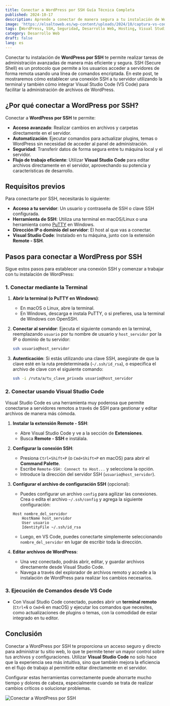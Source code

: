 ```yaml
---
title: Conectar a WordPress por SSH Guía Técnica Completa
published: 2024-10-17
description: Aprende a conectar de manera segura a tu instalación de WordPress por SSH usando Visual Studio Code para realizar tareas avanzadas de administración.
image: 'https://elsaltoweb.es/wp-content/uploads/2024/10/captura-vs-code.jpg' # Reemplaza esta URL por la imagen correcta
tags: [WordPress, SSH, Seguridad, Desarrollo Web, Hosting, Visual Studio Code]
category: Desarrollo Web
draft: false 
lang: es
---
```


Conectar tu instalación de **WordPress por SSH** te permite realizar tareas de administración avanzadas de manera más eficiente y segura. SSH (Secure Shell) es un protocolo que permite a los usuarios acceder a servidores de forma remota usando una línea de comandos encriptada. En este post, te mostraremos cómo establecer una conexión SSH a tu servidor utilizando la terminal y también cómo integrar Visual Studio Code (VS Code) para facilitar la administración de archivos de WordPress.

## ¿Por qué conectar a WordPress por SSH?

Conectar a **WordPress por SSH** te permite:

- **Acceso avanzado**: Realizar cambios en archivos y carpetas directamente en el servidor.
- **Automatización**: Ejecutar comandos para actualizar plugins, temas o WordPress sin necesidad de acceder al panel de administración.
- **Seguridad**: Transferir datos de forma segura entre tu máquina local y el servidor.
- **Flujo de trabajo eficiente**: Utilizar **Visual Studio Code** para editar archivos directamente en el servidor, aprovechando su potencia y características de desarrollo.

## Requisitos previos

Para conectarte por SSH, necesitarás lo siguiente:

- **Acceso a tu servidor**: Un usuario y contraseña de SSH o clave SSH configurada.
- **Herramienta de SSH**: Utiliza una terminal en macOS/Linux o una herramienta como [PuTTY](https://www.putty.org/) en Windows.
- **Dirección IP o dominio del servidor**: El host al que vas a conectar.
- **Visual Studio Code**: Instalado en tu máquina, junto con la extensión **Remote - SSH**.

## Pasos para conectar a WordPress por SSH

Sigue estos pasos para establecer una conexión SSH y comenzar a trabajar con tu instalación de WordPress:

### 1. Conectar mediante la Terminal

1. **Abrir la terminal (o PuTTY en Windows)**:
   - En macOS o Linux, abre la terminal.
   - En Windows, descarga e instala PuTTY, o si prefieres, usa la terminal de Windows con OpenSSH.

2. **Conectar al servidor**:
   Ejecuta el siguiente comando en la terminal, reemplazando `usuario` por tu nombre de usuario y `host_servidor` por la IP o dominio de tu servidor:
   
   ```bash
   ssh usuario@host_servidor
   ```

3. **Autenticación**: Si estás utilizando una clave SSH, asegúrate de que la clave esté en la ruta predeterminada (`~/.ssh/id_rsa`), o especifica el archivo de clave con el siguiente comando:

   ```bash
   ssh -i /ruta/a/tu_clave_privada usuario@host_servidor
   ```

### 2. Conectar usando Visual Studio Code

Visual Studio Code es una herramienta muy poderosa que permite conectarse a servidores remotos a través de SSH para gestionar y editar archivos de manera más cómoda.

1. **Instalar la extensión Remote - SSH**:
   - Abre Visual Studio Code y ve a la sección de **Extensiones**.
   - Busca **Remote - SSH** e instálala.

2. **Configurar la conexión SSH**:
   - Presiona `Ctrl+Shift+P` (o `Cmd+Shift+P` en macOS) para abrir el **Command Palette**.
   - Escribe `Remote-SSH: Connect to Host...` y selecciona la opción.
   - Introduce la dirección del servidor SSH (`usuario@host_servidor`).

3. **Configurar el archivo de configuración SSH** (opcional):
   - Puedes configurar un archivo `config` para agilizar las conexiones. Crea o edita el archivo `~/.ssh/config` y agrega la siguiente configuración:
   
   ```
   Host nombre_del_servidor
       HostName host_servidor
       User usuario
       IdentityFile ~/.ssh/id_rsa
   ```

   - Luego, en VS Code, puedes conectarte simplemente seleccionando `nombre_del_servidor` en lugar de escribir toda la dirección.

4. **Editar archivos de WordPress**:
   - Una vez conectado, podrás abrir, editar, y guardar archivos directamente desde Visual Studio Code.
   - Navega a través del explorador de archivos remoto y accede a la instalación de WordPress para realizar los cambios necesarios.

### 3. Ejecución de Comandos desde VS Code

- Con Visual Studio Code conectado, puedes abrir un **terminal remoto** (`Ctrl+Ñ` o `Cmd+Ñ` en macOS) y ejecutar los comandos que necesites, como actualizaciones de plugins o temas, con la comodidad de estar integrado en tu editor.

## Conclusión

Conectar a WordPress por SSH te proporciona un acceso seguro y directo para administrar tu sitio web, lo que te permite tener un mayor control sobre tus archivos y configuraciones. Utilizar **Visual Studio Code** no solo hace que la experiencia sea más intuitiva, sino que también mejora la eficiencia en el flujo de trabajo al permitirte editar directamente en el servidor. 

Configurar estas herramientas correctamente puede ahorrarte mucho tiempo y dolores de cabeza, especialmente cuando se trata de realizar cambios críticos o solucionar problemas.

![Conectar a WordPress por SSH](https://elsaltoweb.es/wp-content/uploads/2024/03/Default_a_fotorrealistic_wordpress_central_offices_0.png) <!-- Reemplaza la imagen por una real -->
